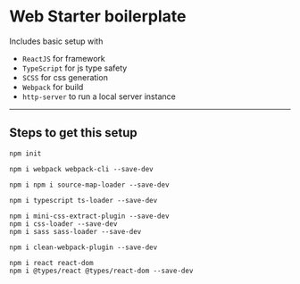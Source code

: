 # Web Starter boilerplate

Includes basic setup with
* `ReactJS` for framework
* `TypeScript` for js type safety
* `SCSS` for css generation
* `Webpack` for build 
* `http-server` to run a local server instance

---

## Steps to get this setup

    npm init

    npm i webpack webpack-cli --save-dev

    npm i npm i source-map-loader --save-dev    

    npm i typescript ts-loader --save-dev

    npm i mini-css-extract-plugin --save-dev
    npm i css-loader --save-dev
    npm i sass sass-loader --save-dev

    npm i clean-webpack-plugin --save-dev

    npm i react react-dom
    npm i @types/react @types/react-dom --save-dev

    